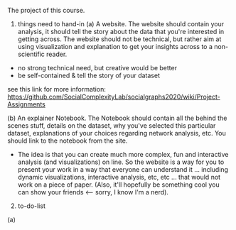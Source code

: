 The project of this course.


1. things need to hand-in
(a) A website. The website should contain your analysis, it should tell the story about the data that you're interested in getting across. The website should not be technical, but rather aim at using visualization and explanation to get your insights across to a non-scientific reader.

- no strong technical need, but creative would be better
- be self-contained & tell the story of your dataset

see this link for more information: https://github.com/SocialComplexityLab/socialgraphs2020/wiki/Project-Assignments

(b) An explainer Notebook. The Notebook should contain all the behind the scenes stuff, details on the dataset, why you've selected this particular dataset, explanations of your choices regarding network analysis, etc. You should link to the notebook from the site.


- The idea is that you can create much more complex, fun and interactive analysis (and visualizations) on line. So the website is a way for you to present your work in a way that everyone can understand it ... including dynamic visualizations, interactive analysis, etc, etc ... that would not work on a piece of paper. (Also, it'll hopefully be something cool you can show your friends <-- sorry, I know I'm a nerd). 

2. to-do-list

(a) 

